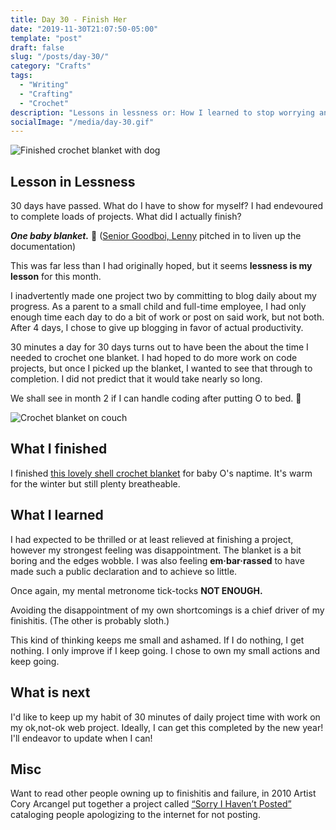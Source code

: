 ```yaml
---
title: Day 30 - Finish Her
date: "2019-11-30T21:07:50-05:00"
template: "post"
draft: false
slug: "/posts/day-30/"
category: "Crafts"
tags:
  - "Writing"
  - "Crafting"
  - "Crochet"
description: "Lessons in lessness or: How I learned to stop worrying and crochet a blanket."
socialImage: "/media/day-30.gif"
---
```


![Finished crochet blanket with dog](/media/day-30.gif)

## Lesson in Lessness

30 days have passed. What do I have to show for myself? I had endevoured to complete loads of projects. What did I actually finish?

**_One baby blanket._** 🧶
([Senior Goodboi, Lenny](https://www.instagram.com/lillenlen/) pitched in to liven up the documentation)

This was far less than I had originally hoped, but it seems **lessness is my lesson** for this month.

I inadvertently made one project two by committing to blog daily about my progress. As a parent to a small child and full-time employee, I had only enough time each day to do a bit of work or post on said work, but not both. After 4 days, I chose to give up blogging in favor of actual productivity.

30 minutes a day for 30 days turns out to have been the about the time I needed to crochet one blanket. I had hoped to do more work on code projects, but once I picked up the blanket, I wanted to see that through to completion. I did not predict that it would take nearly so long.

We shall see in month 2 if I can handle coding after putting O to bed. 🤞

![Crochet blanket on couch](/media/day-30c.jpg)

## What I finished

I finished [this lovely shell crochet blanket](https://melaniekham.com/turtle-shell-crochet-blanket/) for baby O's naptime. It's warm for the winter but still plenty breatheable.

## What I learned

I had expected to be thrilled or at least relieved at finishing a project, however my strongest feeling was disappointment. The blanket is a bit boring and the edges wobble. I was also feeling **em·bar·rassed** to have made such a public declaration and to achieve so little.

Once again, my mental metronome tick-tocks **NOT ENOUGH.**

Avoiding the disappointment of my own shortcomings is a chief driver of my finishitis. (The other is probably sloth.)

This kind of thinking keeps me small and ashamed. If I do nothing, I get nothing. I only improve if I keep going. I chose to own my small actions and keep going.

## What is next

I'd like to keep up my habit of 30 minutes of daily project time with work on my ok,not-ok web project. Ideally, I can get this completed by the new year! I'll endeavor to update when I can!

## Misc

Want to read other people owning up to finishitis and failure, in 2010 Artist Cory Arcangel put together a project called [“Sorry I Haven’t Posted”](http://www.coryarcangel.com/news/2010/08/sorry-i-havnt-posted/) cataloging people apologizing to the internet for not posting.
